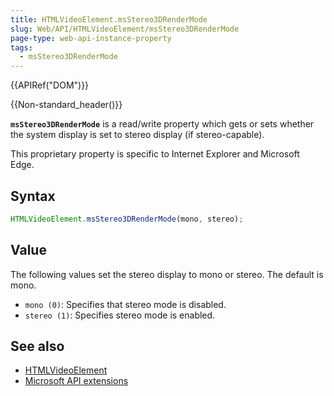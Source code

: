 ```yaml
---
title: HTMLVideoElement.msStereo3DRenderMode
slug: Web/API/HTMLVideoElement/msStereo3DRenderMode
page-type: web-api-instance-property
tags:
  - msStereo3DRenderMode
---
```


{{APIRef("DOM")}}

{{Non-standard_header()}}

**`msStereo3DRenderMode`** is a read/write property which gets
or sets whether the system display is set to stereo display (if stereo-capable).

This proprietary property is specific to Internet Explorer and Microsoft Edge.

## Syntax

```js
HTMLVideoElement.msStereo3DRenderMode(mono, stereo);
```

## Value

The following values set the stereo display to mono or stereo. The default is mono.

- `mono (0)`: Specifies that stereo mode is disabled.
- `stereo (1)`: Specifies stereo mode is enabled.

## See also

- [HTMLVideoElement](/en-US/docs/Web/API/HTMLVideoElement)
- [Microsoft API extensions](/en-US/docs/Web/API/Microsoft_Extensions)
